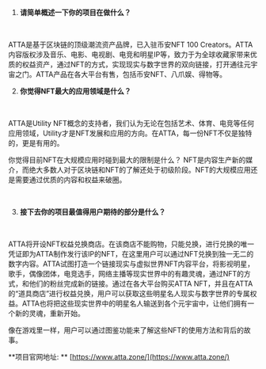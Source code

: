 1. **请简单概述一下你的项目在做什么？**

​

ATTA是基于区块链的顶级潮流资产品牌，已入驻币安NFT 100 Creators。ATTA内容版权涉及音乐、电影、电视剧、电竞和明星IP等，致力于为全球收藏家带来优质的权益资产，通过NFT的方式，实现现实与数字世界的双向链接，打开通往元宇宙之门。ATTA产品在各大平台有售，包括币安NFT、八爪娱、得物等。
​


2. **你觉得NFT最大的应用领域是什么？**

​

ATTA是Utility NFT概念的支持者，我们认为无论在包括艺术、体育、电竞等任何应用领域，Utility才是NFT发展和应用的方向。在ATTA，每一份NFT不仅是独特的，更是有用的。
​

你觉得目前NFT在大规模应用时碰到最大的限制是什么？
NFT是内容生产新的媒介，而绝大多数人对于区块链和NFT的了解还处于初级阶段。NFT的大规模应用还是需要通过优质的内容和权益来破圈。
​

​


3. **接下去你的项目最值得用户期待的部分是什么？**

​

ATTA将开设NFT权益兑换商店。在该商店不能购物，只能兑换，进行兑换的唯一凭证即为ATTA制作发行该IP的NFT，在这里用户可以通过NFT兑换到独一无二的数字内容。ATTA试图打造一个链接现实与虚拟世界NFT内容平台，将影视明星，歌手，偶像团体，电竞选手，网络主播等现实世界中的有趣灵魂，通过NFT的方式，和他们的粉丝完成新的链接。通过在各大平台购买ATTA NFT，并且在ATTA的“道具商店”进行权益兑换，用户可以获取这些明星名人现实与数字世界的专属权益。ATTA也将把这些现实世界中的明星名人输送到各个元宇宙中，让他们拥有一个新的灵魂，重新开始。
​

像在游戏里一样，用户可以通过图鉴功能来了解这些NFT的使用方法和背后的故事。
​

**项目官网地址: **
[https://www.atta.zone/](https://www.atta.zone/)
